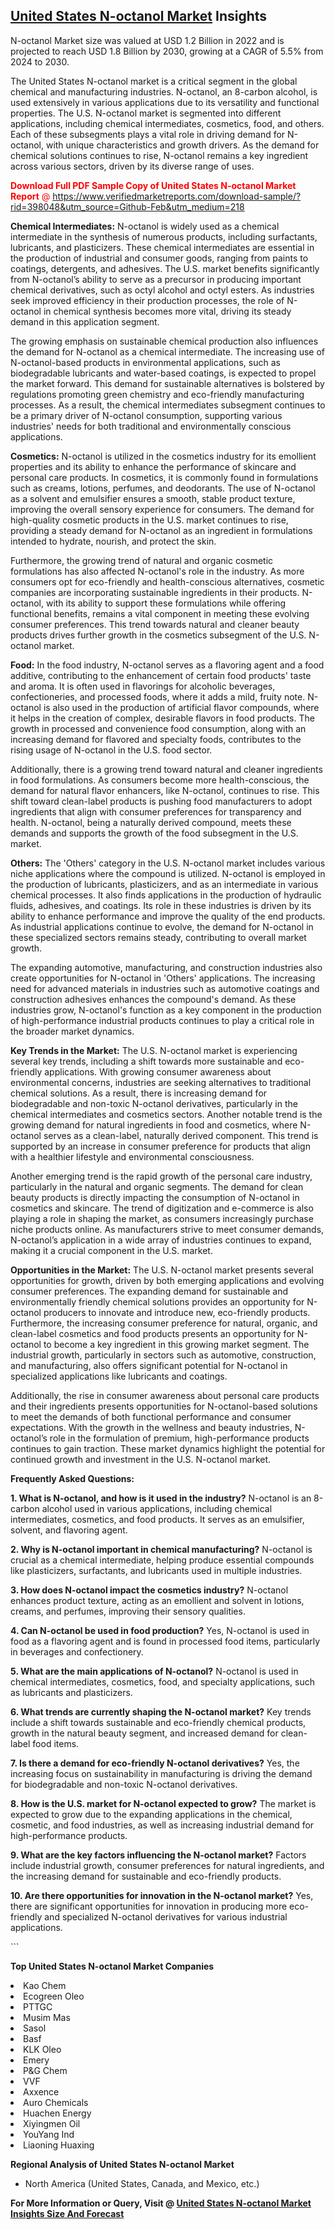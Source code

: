 <h2><a href="https://www.verifiedmarketreports.com/download-sample/?rid=398048&amp;utm_source=Github-Feb&amp;utm_medium=218" target="_blank">United States N-octanol Market</a> Insights</h2><p>N-octanol Market size was valued at USD 1.2 Billion in 2022 and is projected to reach USD 1.8 Billion by 2030, growing at a CAGR of 5.5% from 2024 to 2030.</p><p> <p>The United States N-octanol market is a critical segment in the global chemical and manufacturing industries. N-octanol, an 8-carbon alcohol, is used extensively in various applications due to its versatility and functional properties. The U.S. N-octanol market is segmented into different applications, including chemical intermediates, cosmetics, food, and others. Each of these subsegments plays a vital role in driving demand for N-octanol, with unique characteristics and growth drivers. As the demand for chemical solutions continues to rise, N-octanol remains a key ingredient across various sectors, driven by its diverse range of uses.</p> <p><p><span class=""><span style="color: #ff0000;"><strong>Download Full PDF Sample Copy of United States N-octanol Market Report</strong> @ </span><a href="https://www.verifiedmarketreports.com/download-sample/?rid=398048&amp;utm_source=Github-Feb&amp;utm_medium=218" target="_blank">https://www.verifiedmarketreports.com/download-sample/?rid=398048&amp;utm_source=Github-Feb&amp;utm_medium=218</a></span></p></p> <p><strong>Chemical Intermediates:</strong> N-octanol is widely used as a chemical intermediate in the synthesis of numerous products, including surfactants, lubricants, and plasticizers. These chemical intermediates are essential in the production of industrial and consumer goods, ranging from paints to coatings, detergents, and adhesives. The U.S. market benefits significantly from N-octanol’s ability to serve as a precursor in producing important chemical derivatives, such as octyl alcohol and octyl esters. As industries seek improved efficiency in their production processes, the role of N-octanol in chemical synthesis becomes more vital, driving its steady demand in this application segment. <p>The growing emphasis on sustainable chemical production also influences the demand for N-octanol as a chemical intermediate. The increasing use of N-octanol-based products in environmental applications, such as biodegradable lubricants and water-based coatings, is expected to propel the market forward. This demand for sustainable alternatives is bolstered by regulations promoting green chemistry and eco-friendly manufacturing processes. As a result, the chemical intermediates subsegment continues to be a primary driver of N-octanol consumption, supporting various industries' needs for both traditional and environmentally conscious applications.</p> <p><strong>Cosmetics:</strong> N-octanol is utilized in the cosmetics industry for its emollient properties and its ability to enhance the performance of skincare and personal care products. In cosmetics, it is commonly found in formulations such as creams, lotions, perfumes, and deodorants. The use of N-octanol as a solvent and emulsifier ensures a smooth, stable product texture, improving the overall sensory experience for consumers. The demand for high-quality cosmetic products in the U.S. market continues to rise, providing a steady demand for N-octanol as an ingredient in formulations intended to hydrate, nourish, and protect the skin. <p>Furthermore, the growing trend of natural and organic cosmetic formulations has also affected N-octanol's role in the industry. As more consumers opt for eco-friendly and health-conscious alternatives, cosmetic companies are incorporating sustainable ingredients in their products. N-octanol, with its ability to support these formulations while offering functional benefits, remains a vital component in meeting these evolving consumer preferences. This trend towards natural and cleaner beauty products drives further growth in the cosmetics subsegment of the U.S. N-octanol market.</p> <p><strong>Food:</strong> In the food industry, N-octanol serves as a flavoring agent and a food additive, contributing to the enhancement of certain food products' taste and aroma. It is often used in flavorings for alcoholic beverages, confectioneries, and processed foods, where it adds a mild, fruity note. N-octanol is also used in the production of artificial flavor compounds, where it helps in the creation of complex, desirable flavors in food products. The growth in processed and convenience food consumption, along with an increasing demand for flavored and specialty foods, contributes to the rising usage of N-octanol in the U.S. food sector. <p>Additionally, there is a growing trend toward natural and cleaner ingredients in food formulations. As consumers become more health-conscious, the demand for natural flavor enhancers, like N-octanol, continues to rise. This shift toward clean-label products is pushing food manufacturers to adopt ingredients that align with consumer preferences for transparency and health. N-octanol, being a naturally derived compound, meets these demands and supports the growth of the food subsegment in the U.S. market.</p> <p><strong>Others:</strong> The 'Others' category in the U.S. N-octanol market includes various niche applications where the compound is utilized. N-octanol is employed in the production of lubricants, plasticizers, and as an intermediate in various chemical processes. It also finds applications in the production of hydraulic fluids, adhesives, and coatings. Its role in these industries is driven by its ability to enhance performance and improve the quality of the end products. As industrial applications continue to evolve, the demand for N-octanol in these specialized sectors remains steady, contributing to overall market growth. <p>The expanding automotive, manufacturing, and construction industries also create opportunities for N-octanol in 'Others' applications. The increasing need for advanced materials in industries such as automotive coatings and construction adhesives enhances the compound's demand. As these industries grow, N-octanol's function as a key component in the production of high-performance industrial products continues to play a critical role in the broader market dynamics.</p> <p><strong>Key Trends in the Market:</strong> The U.S. N-octanol market is experiencing several key trends, including a shift towards more sustainable and eco-friendly applications. With growing consumer awareness about environmental concerns, industries are seeking alternatives to traditional chemical solutions. As a result, there is increasing demand for biodegradable and non-toxic N-octanol derivatives, particularly in the chemical intermediates and cosmetics sectors. Another notable trend is the growing demand for natural ingredients in food and cosmetics, where N-octanol serves as a clean-label, naturally derived component. This trend is supported by an increase in consumer preference for products that align with a healthier lifestyle and environmental consciousness. <p>Another emerging trend is the rapid growth of the personal care industry, particularly in the natural and organic segments. The demand for clean beauty products is directly impacting the consumption of N-octanol in cosmetics and skincare. The trend of digitization and e-commerce is also playing a role in shaping the market, as consumers increasingly purchase niche products online. As manufacturers strive to meet consumer demands, N-octanol’s application in a wide array of industries continues to expand, making it a crucial component in the U.S. market.</p> <p><strong>Opportunities in the Market:</strong> The U.S. N-octanol market presents several opportunities for growth, driven by both emerging applications and evolving consumer preferences. The expanding demand for sustainable and environmentally friendly chemical solutions provides an opportunity for N-octanol producers to innovate and introduce new, eco-friendly products. Furthermore, the increasing consumer preference for natural, organic, and clean-label cosmetics and food products presents an opportunity for N-octanol to become a key ingredient in this growing market segment. The industrial growth, particularly in sectors such as automotive, construction, and manufacturing, also offers significant potential for N-octanol in specialized applications like lubricants and coatings. <p>Additionally, the rise in consumer awareness about personal care products and their ingredients presents opportunities for N-octanol-based solutions to meet the demands of both functional performance and consumer expectations. With the growth in the wellness and beauty industries, N-octanol’s role in the formulation of premium, high-performance products continues to gain traction. These market dynamics highlight the potential for continued growth and investment in the U.S. N-octanol market.</p> <p><strong>Frequently Asked Questions:</strong></p> <p><strong>1. What is N-octanol, and how is it used in the industry?</strong> N-octanol is an 8-carbon alcohol used in various applications, including chemical intermediates, cosmetics, and food products. It serves as an emulsifier, solvent, and flavoring agent.</p> <p><strong>2. Why is N-octanol important in chemical manufacturing?</strong> N-octanol is crucial as a chemical intermediate, helping produce essential compounds like plasticizers, surfactants, and lubricants used in multiple industries.</p> <p><strong>3. How does N-octanol impact the cosmetics industry?</strong> N-octanol enhances product texture, acting as an emollient and solvent in lotions, creams, and perfumes, improving their sensory qualities.</p> <p><strong>4. Can N-octanol be used in food production?</strong> Yes, N-octanol is used in food as a flavoring agent and is found in processed food items, particularly in beverages and confectionery.</p> <p><strong>5. What are the main applications of N-octanol?</strong> N-octanol is used in chemical intermediates, cosmetics, food, and specialty applications, such as lubricants and plasticizers.</p> <p><strong>6. What trends are currently shaping the N-octanol market?</strong> Key trends include a shift towards sustainable and eco-friendly chemical products, growth in the natural beauty segment, and increased demand for clean-label food items.</p> <p><strong>7. Is there a demand for eco-friendly N-octanol derivatives?</strong> Yes, the increasing focus on sustainability in manufacturing is driving the demand for biodegradable and non-toxic N-octanol derivatives.</p> <p><strong>8. How is the U.S. market for N-octanol expected to grow?</strong> The market is expected to grow due to the expanding applications in the chemical, cosmetic, and food industries, as well as increasing industrial demand for high-performance products.</p> <p><strong>9. What are the key factors influencing the N-octanol market?</strong> Factors include industrial growth, consumer preferences for natural ingredients, and the increasing demand for sustainable and eco-friendly products.</p> <p><strong>10. Are there opportunities for innovation in the N-octanol market?</strong> Yes, there are significant opportunities for innovation in producing more eco-friendly and specialized N-octanol derivatives for various industrial applications.</p> ```</p><p><strong>Top United States N-octanol Market Companies</strong></p><div data-test-id=""><p><li>Kao Chem</li><li> Ecogreen Oleo</li><li> PTTGC</li><li> Musim Mas</li><li> Sasol</li><li> Basf</li><li> KLK Oleo</li><li> Emery</li><li> P&G Chem</li><li> VVF</li><li> Axxence</li><li> Auro Chemicals</li><li> Huachen Energy</li><li> Xiyingmen Oil</li><li> YouYang Ind</li><li> Liaoning Huaxing</li></p><div><strong>Regional Analysis of&nbsp;United States N-octanol Market</strong></div><ul><li dir="ltr"><p dir="ltr">North America&nbsp;(United States, Canada, and Mexico, etc.)</p></li></ul><p><strong>For More Information or Query, Visit @&nbsp;</strong><strong><a href="https://www.verifiedmarketreports.com/product/n-octanol-market/?utm_source=Github-Feb&amp;utm_medium=218" target="_blank">United States N-octanol Market Insights Size And Forecast</a></strong></p></div>
